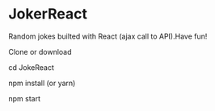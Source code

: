 # JokerReact
Random jokes builted with React (ajax call to API).Have fun!

Clone or download

cd JokeReact

npm install (or yarn)

npm start
